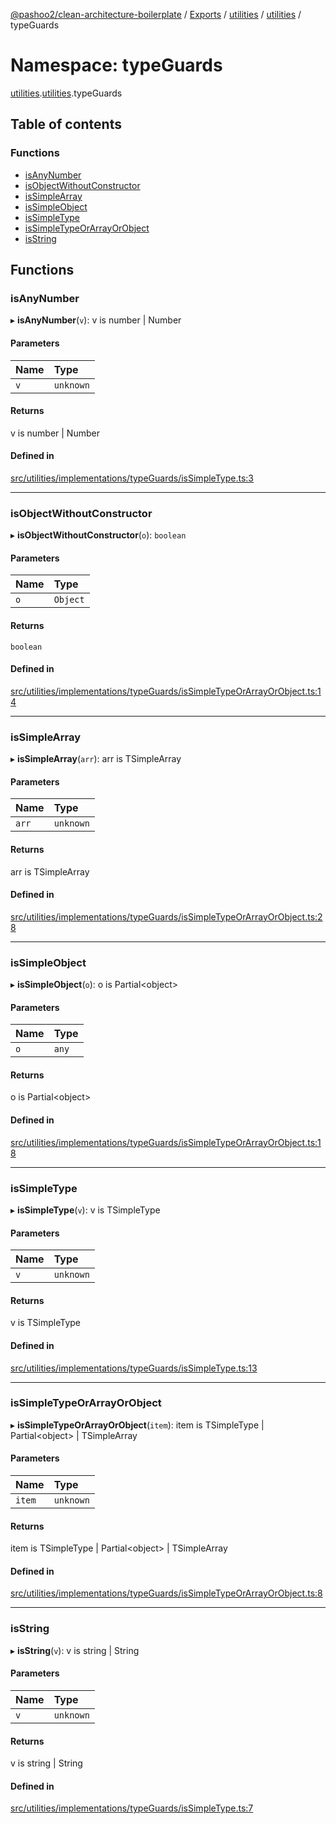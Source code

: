 [@pashoo2/clean-architecture-boilerplate](../README.md) / [Exports](../modules.md) / [utilities](utilities.md) / [utilities](utilities.utilities-1.md) / typeGuards

# Namespace: typeGuards

[utilities](utilities.md).[utilities](utilities.utilities-1.md).typeGuards

## Table of contents

### Functions

- [isAnyNumber](utilities.utilities-1.typeguards.md#isanynumber)
- [isObjectWithoutConstructor](utilities.utilities-1.typeguards.md#isobjectwithoutconstructor)
- [isSimpleArray](utilities.utilities-1.typeguards.md#issimplearray)
- [isSimpleObject](utilities.utilities-1.typeguards.md#issimpleobject)
- [isSimpleType](utilities.utilities-1.typeguards.md#issimpletype)
- [isSimpleTypeOrArrayOrObject](utilities.utilities-1.typeguards.md#issimpletypeorarrayorobject)
- [isString](utilities.utilities-1.typeguards.md#isstring)

## Functions

### isAnyNumber

▸ **isAnyNumber**(`v`): v is number \| Number

#### Parameters

| Name | Type |
| :------ | :------ |
| `v` | `unknown` |

#### Returns

v is number \| Number

#### Defined in

[src/utilities/implementations/typeGuards/isSimpleType.ts:3](https://github.com/pashoo2/clean-architecture-boilerplate/blob/88f8e3d/src/utilities/implementations/typeGuards/isSimpleType.ts#L3)

___

### isObjectWithoutConstructor

▸ **isObjectWithoutConstructor**(`o`): `boolean`

#### Parameters

| Name | Type |
| :------ | :------ |
| `o` | `Object` |

#### Returns

`boolean`

#### Defined in

[src/utilities/implementations/typeGuards/isSimpleTypeOrArrayOrObject.ts:14](https://github.com/pashoo2/clean-architecture-boilerplate/blob/88f8e3d/src/utilities/implementations/typeGuards/isSimpleTypeOrArrayOrObject.ts#L14)

___

### isSimpleArray

▸ **isSimpleArray**(`arr`): arr is TSimpleArray

#### Parameters

| Name | Type |
| :------ | :------ |
| `arr` | `unknown` |

#### Returns

arr is TSimpleArray

#### Defined in

[src/utilities/implementations/typeGuards/isSimpleTypeOrArrayOrObject.ts:28](https://github.com/pashoo2/clean-architecture-boilerplate/blob/88f8e3d/src/utilities/implementations/typeGuards/isSimpleTypeOrArrayOrObject.ts#L28)

___

### isSimpleObject

▸ **isSimpleObject**(`o`): o is Partial<object\>

#### Parameters

| Name | Type |
| :------ | :------ |
| `o` | `any` |

#### Returns

o is Partial<object\>

#### Defined in

[src/utilities/implementations/typeGuards/isSimpleTypeOrArrayOrObject.ts:18](https://github.com/pashoo2/clean-architecture-boilerplate/blob/88f8e3d/src/utilities/implementations/typeGuards/isSimpleTypeOrArrayOrObject.ts#L18)

___

### isSimpleType

▸ **isSimpleType**(`v`): v is TSimpleType

#### Parameters

| Name | Type |
| :------ | :------ |
| `v` | `unknown` |

#### Returns

v is TSimpleType

#### Defined in

[src/utilities/implementations/typeGuards/isSimpleType.ts:13](https://github.com/pashoo2/clean-architecture-boilerplate/blob/88f8e3d/src/utilities/implementations/typeGuards/isSimpleType.ts#L13)

___

### isSimpleTypeOrArrayOrObject

▸ **isSimpleTypeOrArrayOrObject**(`item`): item is TSimpleType \| Partial<object\> \| TSimpleArray

#### Parameters

| Name | Type |
| :------ | :------ |
| `item` | `unknown` |

#### Returns

item is TSimpleType \| Partial<object\> \| TSimpleArray

#### Defined in

[src/utilities/implementations/typeGuards/isSimpleTypeOrArrayOrObject.ts:8](https://github.com/pashoo2/clean-architecture-boilerplate/blob/88f8e3d/src/utilities/implementations/typeGuards/isSimpleTypeOrArrayOrObject.ts#L8)

___

### isString

▸ **isString**(`v`): v is string \| String

#### Parameters

| Name | Type |
| :------ | :------ |
| `v` | `unknown` |

#### Returns

v is string \| String

#### Defined in

[src/utilities/implementations/typeGuards/isSimpleType.ts:7](https://github.com/pashoo2/clean-architecture-boilerplate/blob/88f8e3d/src/utilities/implementations/typeGuards/isSimpleType.ts#L7)
